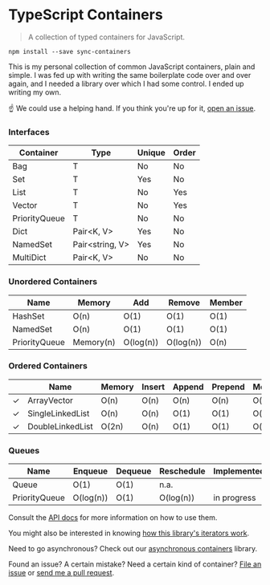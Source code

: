 TypeScript Containers
=====================

> A collection of typed containers for JavaScript.

```
npm install --save sync-containers
```

This is my personal collection of common JavaScript containers, plain and simple.
I was fed up with writing the same boilerplate code over and over again, and I
needed a library over which I had some control. I ended up writing my own.

:point_up: We could use a helping hand. If you think you're up for it, [open an issue](https://github.com/samvv/typescript-containers/issues/new).

### Interfaces

| Container        | Type                  | Unique | Order     |
|------------------|-----------------------|--------|-----------|
| Bag              | T                     | No     | No        |
| Set              | T                     | Yes    | No        |
| List             | T                     | No     | Yes       |
| Vector           | T                     | No     | Yes       |
| PriorityQueue    | T                     | No     | No        |
| Dict             | Pair&lt;K, V&gt;      | Yes    | No        |
| NamedSet         | Pair&lt;string, V&gt; | Yes    | No        |
| MultiDict        | Pair&lt;K, V&gt;      | No     | No        |

### Unordered Containers

| Name           | Memory    | Add       | Remove    | Member  |
|----------------|-----------|-----------|-----------|---------|
| HashSet        | O(n)      | O(1)      | O(1)      | O(1)    |
| NamedSet       | O(n)      | O(1)      | O(1)      | O(1)    |
| PriorityQueue  | Memory(n) | O(log(n)) | O(log(n)) | O(n)    |

### Ordered Containers

|   | Name              | Memory  | Insert  | Append  | Prepend | Member | Ref  | Next | Prev |
|---|-------------------|---------|---------|---------|---------|--------|------|------|------|
| ✓ | ArrayVector       | O(n)    | O(n)    | O(n)    | O(n)    | O(n)   | O(1) | O(1) | O(1) |
| ✓ | SingleLinkedList  | O(n)    | O(n)    | O(1)    | O(1)    | O(n)   | O(n) | O(1) | O(n) |
| ✓ | DoubleLinkedList  | O(2n)   | O(n)    | O(1)    | O(1)    | O(n)   | O(n) | O(1) | O(1) |

### Queues

| Name           | Enqueue   | Dequeue    | Reschedule   | Implemented |
|----------------|-----------|------------|--------------|-------------|
| Queue          | O(1)      | O(1)       | n.a.         |             | 
| PriorityQueue  | O(log(n)) | O(1)       | O(log(n))    | in progress |

Consult the [API docs](http://samvv.github.io/project/typescript-containers/api) for more information on how to use them.

You might also be interested in knowing [how this library's iterators work](http://github.com/samvv/typescript-containers/wiki/Iterators).

Need to go asynchronous? Check out our [asynchronous containers](https://github.com/samvv/typescript-async-containers) library.

Found an issue? A certain mistake? Need a certain kind of container? [File an
issue](https://github.com/samvv/typescript-containers/issues) or [send me a
pull request](https://github.com/samvv/typescript-containers/pulls).


